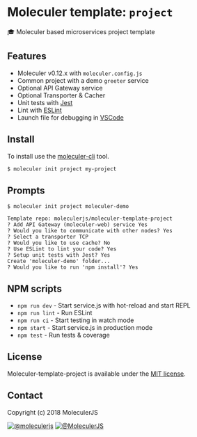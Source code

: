 # Moleculer template: `project`
:mortar_board: Moleculer based microservices project template

## Features
- Moleculer v0.12.x with `moleculer.config.js`
- Common project with a demo `greeter` service
- Optional API Gateway service
- Optional Transporter & Cacher
- Unit tests with [Jest](http://facebook.github.io/jest/)
- Lint with [ESLint](http://eslint.org/)
- Launch file for debugging in [VSCode](https://code.visualstudio.com/)


## Install
To install use the [moleculer-cli](https://github.com/moleculerjs/moleculer-cli) tool.

```bash
$ moleculer init project my-project
```

## Prompts
```
$ moleculer init project moleculer-demo

Template repo: moleculerjs/moleculer-template-project
? Add API Gateway (moleculer-web) service Yes
? Would you like to communicate with other nodes? Yes
? Select a transporter TCP
? Would you like to use cache? No
? Use ESLint to lint your code? Yes
? Setup unit tests with Jest? Yes
Create 'moleculer-demo' folder...
? Would you like to run 'npm install'? Yes
```

## NPM scripts
- `npm run dev` - Start service.js with hot-reload and start REPL
- `npm run lint` - Run ESLint
- `npm run ci` - Start testing in watch mode
- `npm start` - Start service.js in production mode
- `npm test` - Run tests & coverage

## License
Moleculer-template-project is available under the [MIT license](https://tldrlegal.com/license/mit-license).

## Contact
Copyright (c) 2018 MoleculerJS

[![@moleculerjs](https://img.shields.io/badge/github-moleculerjs-green.svg)](https://github.com/moleculerjs) [![@MoleculerJS](https://img.shields.io/badge/twitter-MoleculerJS-blue.svg)](https://twitter.com/MoleculerJS)
